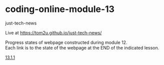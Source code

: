 # coding-online-module-13

just-tech-news  

Live at https://tom2u.github.io/just-tech-news/  

Progress states of webpage constructed during module 12.  
Each link is to the state of the webpage at the END of the indicated lesson.  

[13.1.1](https://github.com/tom2u/coding-online-module-13/tree/master/13.1.1)  

